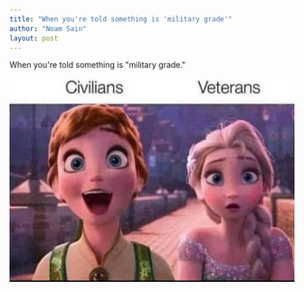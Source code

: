```yaml
---
title: "When you're told something is 'military grade'"
author: "Noam Sain"
layout: post
---
```


When you're told something is "military grade."

![When you're told something is 'military grade'](/assets/2022/2022-04-military-grade.jpg "When you're told something is 'military grade'")

